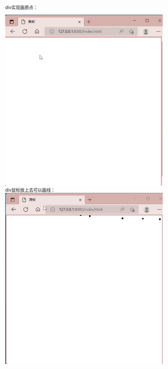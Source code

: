 div实现画原点：

<img src="https://github.com/changw121/canvas-demo_1/blob/main/images/div_%E5%AE%9E%E7%8E%B0%E7%94%BB%E5%8E%9F%E7%82%B9.gif?raw=true" alt="show" />
div鼠标放上去可以画线：

<img src="https://github.com/changw121/canvas-demo_1/blob/main/images/div_%E9%BC%A0%E6%A0%87%E6%94%BE%E4%B8%8A%E5%8E%BB%E7%94%BB%E7%BA%BF.gif?raw=true" alt="show" />
